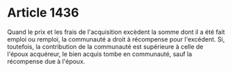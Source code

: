 # Article 1436

Quand le prix et les frais de l'acquisition excèdent la somme dont il a été fait emploi ou remploi, la communauté a droit à récompense pour l'excédent. Si, toutefois, la contribution de la communauté est supérieure à celle de l'époux acquéreur, le bien acquis tombe en communauté, sauf la récompense due à l'époux.

